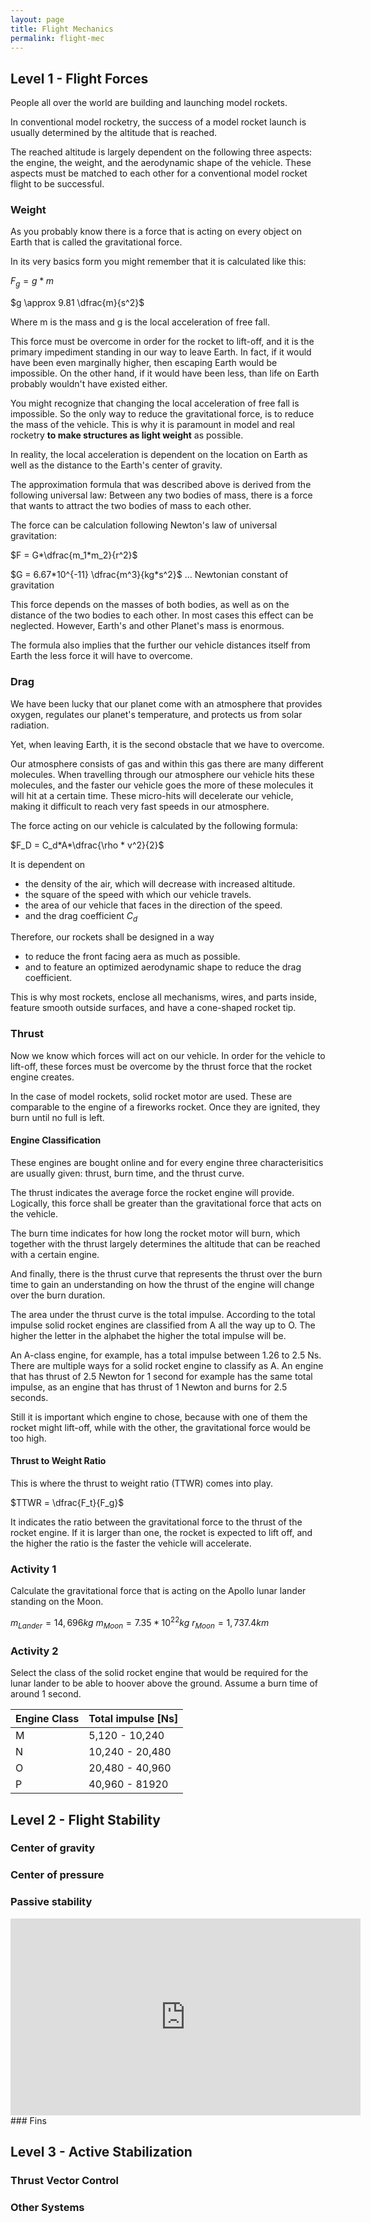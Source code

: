 ```yaml
---
layout: page
title: Flight Mechanics
permalink: flight-mec
---
```

## Level 1 - Flight Forces 
People all over the world are building and launching model rockets. 

In conventional model rocketry, the success of a model rocket launch is usually determined by the altitude that is reached. 

The reached altitude is largely dependent on the following three aspects: the engine, the weight, and the aerodynamic shape of the vehicle. These aspects must be matched to each other for a conventional model rocket flight to be successful. 

### Weight
As you probably know there is a force that is acting on every object on Earth that is called the gravitational force. 

In its very basics form you might remember that it is calculated like this: 

$F_g = g * m$

$g \approx 9.81  \dfrac{m}{s^2}$ 

Where m is the mass and g is the local acceleration of free fall. 

This force must be overcome in order for the rocket to lift-off, and it is the primary impediment standing in our way to leave Earth. In fact, if it would have been even marginally higher, then escaping Earth would be impossible. On the other hand, if it would have been less, than life on Earth probably wouldn't have existed either. 

You might recognize that changing the local acceleration of free fall is impossible. So the only way to reduce the gravitational force, is to reduce the mass of the vehicle. This is why it is paramount in model and real rocketry **to make structures as light weight** as possible. 

In reality, the local acceleration is dependent on the location on Earth as well as the distance to the Earth's center of gravity. 

The approximation formula that was described above is derived from the following universal law: 
Between any two bodies of mass, there is a force that wants to attract the two bodies of mass to each other. 

The force can be calculation following  Newton's law of universal gravitation: 

$F = G*\dfrac{m_1*m_2}{r^2}$

$G = 6.67*10^{-11} \dfrac{m^3}{kg*s^2}$ ... Newtonian constant of gravitation 

This force depends on the masses of both bodies, as well as on the distance of the two bodies to each other. In most cases this effect can be neglected. However, Earth's and other Planet's mass is enormous. 

The formula also implies that the further our vehicle distances itself from Earth the less force it will have to overcome. 

### Drag 
We have been lucky that our planet come with an atmosphere that provides oxygen, regulates our planet's temperature, and protects us from solar radiation. 

Yet, when leaving Earth, it is the second obstacle that we have to overcome. 

Our atmosphere consists of gas and within this gas there are many different molecules. When travelling through our atmosphere our vehicle hits these molecules, and the faster our vehicle goes the more of these molecules it will hit at a certain time. These micro-hits will decelerate our vehicle, making it difficult to reach very fast speeds in our atmosphere. 

The force acting on our vehicle is calculated by the following formula:

$F_D = C_d*A*\dfrac{\rho * v^2}{2}$

It is dependent on 
- the density of the air, which will decrease with increased altitude. 
- the square of the speed with which our vehicle travels. 
- the area of our vehicle that faces in the direction of the speed. 
- and the drag coefficient $C_d$

Therefore, our rockets shall be designed in a way
- to reduce the front facing aera as much as possible. 
- and to feature an optimized aerodynamic shape to reduce the drag coefficient.

This is why most rockets, enclose all mechanisms, wires, and parts inside, feature smooth outside surfaces, and have a cone-shaped rocket tip. 

### Thrust
Now we know which forces will act on our vehicle. 
In order for the vehicle to lift-off, these forces must be overcome by the thrust force that the rocket engine creates. 

In the case of model rockets, solid rocket motor are used. These are comparable to the engine of a fireworks rocket. Once they are ignited, they burn until no full is left. 

#### Engine Classification
These engines are bought online and for every engine three characterisitics are usually given: thrust, burn time, and the thrust curve. 

The thrust indicates the average force the rocket engine will provide. Logically, this force shall be greater than the gravitational force that acts on the vehicle. 

The burn time indicates for how long the rocket motor will burn, which together with the thrust largely determines the altitude that can be reached with a certain engine. 

And finally, there is the thrust curve that represents the thrust over the burn time to gain an understanding on how the thrust of the engine will change over the burn duration. 

The area under the thrust curve is the total impulse. According to the total impulse solid rocket engines are classified from A all the way up to O.  The higher the letter in the alphabet the higher the total impulse will be. 

An A-class engine, for example, has a total impulse between 1.26 to 2.5 Ns.
There are multiple ways for a solid rocket engine to classify as A. 
An engine that has thrust of 2.5 Newton for 1 second for example has the same total impulse, as an engine that has thrust of 1 Newton and burns for 2.5 seconds. 

Still it is important which engine to chose, because with one of them the rocket might lift-off, while with the other, the gravitational force would be too high. 

#### Thrust to Weight Ratio
This is where the thrust to weight ratio (TTWR) comes into play. 

$TTWR = \dfrac{F_t}{F_g}$

It indicates the ratio between the gravitational force to the thrust of the rocket engine. 
If it is larger than one, the rocket is expected to lift off, and the higher the ratio is the faster the vehicle will accelerate. 

### Activity 1
Calculate the gravitational force that is acting on the Apollo lunar lander standing on the Moon. 

$m_{Lander} = 14,696 kg$
$m_{Moon}= 7.35*10^{22} kg$
$r_{Moon} = 1,737.4km$

### Activity 2
Select the class of the solid rocket engine that would be required for the lunar lander to be able to hoover above the ground. Assume a burn time of around 1 second. 

| Engine Class | Total impulse [Ns] |
| ------------ | ------------------ |
| M            | 5,120 - 10,240     |
| N            | 10,240 - 20,480    |
| O            | 20,480 - 40,960    |
| P            | 40,960 - 81920     |
## Level 2 - Flight Stability 
### Center of gravity
### Center of pressure
### Passive stability

<iframe width="560" height="315" src="https://www.youtube.com/embed/H0uI2ab52DE?si=BxVhyr2O4vzXRvdw" title="YouTube video player" frameborder="0" allow="accelerometer; autoplay; clipboard-write; encrypted-media; gyroscope; picture-in-picture; web-share" referrerpolicy="strict-origin-when-cross-origin" allowfullscreen></iframe>
### Fins

## Level 3 - Active Stabilization
### Thrust Vector Control
### Other Systems
